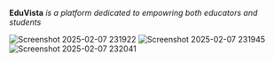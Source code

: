 <b>EduVista</b> <i>is a platform dedicated to empowring both educators and students</i>

![Screenshot 2025-02-07 231922](https://github.com/user-attachments/assets/ee2fe80e-0090-40ee-94d0-209f84971583)
![Screenshot 2025-02-07 231945](https://github.com/user-attachments/assets/9cb09db7-5af5-48b2-8ee6-f3ab464a83ac)
![Screenshot 2025-02-07 232041](https://github.com/user-attachments/assets/6c019d57-d99f-430d-bf92-6b1ad8666dc1)
